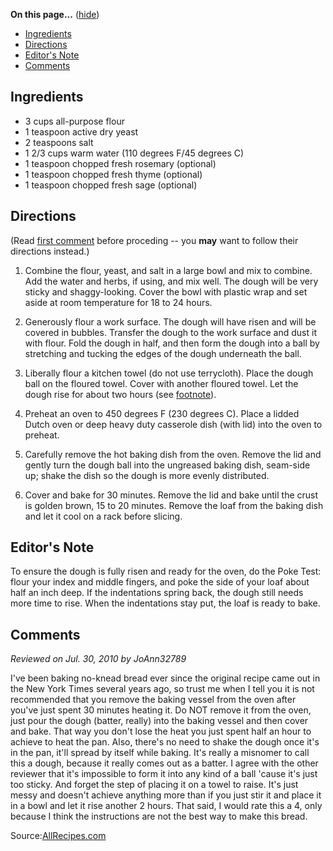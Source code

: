 <div id="wikitext">

<div class="vspace">

</div>

<div class="tocfloat">

<span id="toc"></span>**On this page...** (<span
id="tocidtog">[hide](javascript:toggle('tocid');)</span>)

-   [Ingredients](#toc1)
-   [Directions](#toc2)
-   [Editor's Note](#toc3)
-   [Comments](#toc4)

</div>

<span id="ingredients"></span>

<span id="toc1"></span>Ingredients
----------------------------------

-   3 cups all-purpose flour
-   1 teaspoon active dry yeast
-   2 teaspoons salt
-   1 2/3 cups warm water (110 degrees F/45 degrees C)
-   1 teaspoon chopped fresh rosemary (optional)
-   1 teaspoon chopped fresh thyme (optional)
-   1 teaspoon chopped fresh sage (optional)

<span id="directions"></span>

<span id="toc2"></span>Directions
---------------------------------

<div class="round lrindent tip">

(Read [first comment](#comment001) before proceding -- you **may** want
to follow their directions instead.)

</div>

<div class="vspace">

</div>

1.  Combine the flour, yeast, and salt in a large bowl and mix to
    combine. Add the water and herbs, if using, and mix well. The dough
    will be very sticky and shaggy-looking. Cover the bowl with plastic
    wrap and set aside at room temperature for 18 to 24 hours.
    <div class="vspace">

    </div>

2.  Generously flour a work surface. The dough will have risen and will
    be covered in bubbles. Transfer the dough to the work surface and
    dust it with flour. Fold the dough in half, and then form the dough
    into a ball by stretching and tucking the edges of the dough
    underneath the ball.
    <div class="vspace">

    </div>

3.  Liberally flour a kitchen towel (do not use terrycloth). Place the
    dough ball on the floured towel. Cover with another floured towel.
    Let the dough rise for about two hours (see [footnote](#note001)).
    <div class="vspace">

    </div>

4.  Preheat an oven to 450 degrees F (230 degrees C). Place a lidded
    Dutch oven or deep heavy duty casserole dish (with lid) into the
    oven to preheat.
    <div class="vspace">

    </div>

5.  Carefully remove the hot baking dish from the oven. Remove the lid
    and gently turn the dough ball into the ungreased baking dish,
    seam-side up; shake the dish so the dough is more evenly
    distributed.
    <div class="vspace">

    </div>

6.  Cover and bake for 30 minutes. Remove the lid and bake until the
    crust is golden brown, 15 to 20 minutes. Remove the loaf from the
    baking dish and let it cool on a rack before slicing.

<span id="notes"></span>

<span id="toc3"></span>Editor's Note
------------------------------------

<span id="note001"></span> To ensure the dough is fully risen and ready
for the oven, do the Poke Test: flour your index and middle fingers, and
poke the side of your loaf about half an inch deep. If the indentations
spring back, the dough still needs more time to rise. When the
indentations stay put, the loaf is ready to bake. <span
id="note001end"></span>

<span id="comments"></span>

<span id="toc4"></span>Comments
-------------------------------

<span id="comment001"></span>

<div class="vspace">

</div>

<div class="round lrindent tip">

*Reviewed on Jul. 30, 2010 by JoAnn32789*

I've been baking no-knead bread ever since the original recipe came out
in the New York Times several years ago, so trust me when I tell you it
is not recommended that you remove the baking vessel from the oven after
you've just spent 30 minutes heating it. Do NOT remove it from the oven,
just pour the dough (batter, really) into the baking vessel and then
cover and bake. That way you don't lose the heat you just spent half an
hour to achieve to heat the pan. Also, there's no need to shake the
dough once it's in the pan, it'll spread by itself while baking. It's
really a misnomer to call this a dough, because it really comes out as a
batter. I agree with the other reviewer that it's impossible to form it
into any kind of a ball 'cause it's just too sticky. And forget the step
of placing it on a towel to raise. It's just messy and doesn't achieve
anything more than if you just stir it and place it in a bowl and let it
rise another 2 hours. That said, I would rate this a 4, only because I
think the instructions are not the best way to make this bread.

</div>

<span id="comment001end"></span>

<span id="source"></span>
Source:[AllRecipes.com](http://allrecipes.com/Recipe/No-Knead-Artisan-Style-Bread/Detail.aspx)

<div class="vspace">

</div>

</div>
